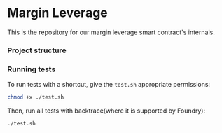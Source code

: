 # Margin Leverage 
This is the repository for our margin leverage smart contract's internals.

### Project structure

### Running tests
To run tests with a shortcut, give the `test.sh` appropriate permissions:
```sh
chmod +x ./test.sh
```
Then, run all tests with backtrace(where it is supported by Foundry):
```sh
./test.sh
```
